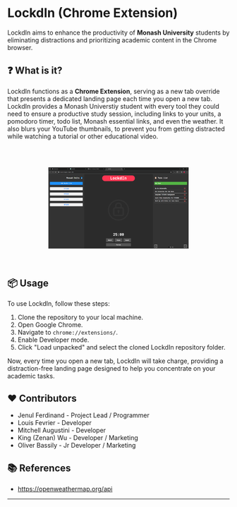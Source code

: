 # LockdIn (Chrome Extension)
LockdIn aims to enhance the productivity of **Monash University** students by eliminating distractions and prioritizing academic content in the Chrome browser.

## ❓ What is it?

LockdIn functions as a **Chrome Extension**, serving as a new tab override that presents a dedicated landing page each time you open a new tab. LockdIn provides a Monash Universtiy student with every tool they could need to ensure a productive study session, including links to your units, a pomodoro timer, todo list, Monash essential links, and even the weather. It also blurs your YouTube thumbnails, to prevent you from getting distracted while watching a tutorial or other educational video. 

<br/>
<br/>

<p align="center">
<img src="assets/readme/landing-page.png" width=63%/>
</p>

<br/>

## 📦 Usage

To use LockdIn, follow these steps:

1. Clone the repository to your local machine.
2. Open Google Chrome.
3. Navigate to `chrome://extensions/`.
4. Enable Developer mode.
5. Click "Load unpacked" and select the cloned LockdIn repository folder.

Now, every time you open a new tab, LockdIn will take charge, providing a distraction-free landing page designed to help you concentrate on your academic tasks.

## ❤ Contributors

- Jenul Ferdinand - Project Lead / Programmer
- Louis Fevrier - Developer
- Mitchell Augustini - Developer
- King (Zenan) Wu - Developer / Marketing
- Oliver Bassily - Jr Developer / Marketing


## 📚 References

- https://openweathermap.org/api
---
